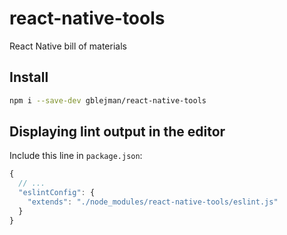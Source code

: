 # react-native-tools
React Native bill of materials

## Install

```sh
npm i --save-dev gblejman/react-native-tools
```

## Displaying lint output in the editor

Include this line in `package.json`:

```js
{
  // ...
  "eslintConfig": {
    "extends": "./node_modules/react-native-tools/eslint.js"
  }
}
```
